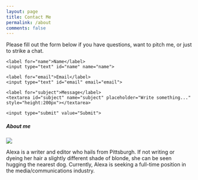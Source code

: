 ```yaml
---
layout: page
title: Contact Me
permalink: /about
comments: false
---
```


<div class="row justify-content-between">
<div class="col-md-8 pr-5">

<p>Please fill out the form below if you have questions, want to pitch me, or just to strike a chat.</p>

<div class="container">
  <form action="action_page.php">

    <label for="name">Name</label>
    <input type="text" id="name" name="name">

    <label for="email">Email</label>
    <input type="text" id="email" email="email">

    <label for="subject">Message</label>
    <textarea id="subject" name="subject" placeholder="Write something..." style="height:200px"></textarea>

    <input type="submit" value="Submit">

  </form>
</div>

</div>

<div class="col-md-4">

<div class="sticky-top sticky-top-80">
<h5>About me</h5>

<p class="mb-5"><img class="shadow-lg" src="{{site.baseurl}}/assets/images/photo.jpg" /></p>

<p>Alexa is a writer and editor who hails from Pittsburgh. If not writing or dyeing her hair a slightly different shade of blonde, she can be seen hugging the nearest dog. Currently, Alexa is seeking a full-time position in the media/communications industry.</p>


</div>
</div>
</div>
